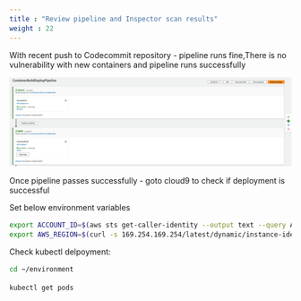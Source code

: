 ```yaml
---
title : "Review pipeline and Inspector scan results"
weight : 22
---
```



With recent push to Codecommit repository - pipeline runs fine,There is no vulnerability with new containers and pipeline runs successfully



![Code Pipeline](/static/images/image-security/devsecops-inspector/Inspector-successpipeline.png)


Once pipeline passes successfully - goto cloud9 to check if deployment is successful


Set below environment variables
```bash
export ACCOUNT_ID=$(aws sts get-caller-identity --output text --query Account)
export AWS_REGION=$(curl -s 169.254.169.254/latest/dynamic/instance-identity/document | jq -r '.region')
```


Check kubectl delpoyment:

```bash
cd ~/environment

kubectl get pods
```


